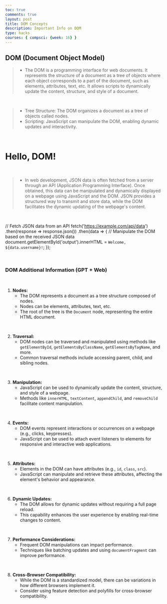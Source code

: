 ```yaml
---
toc: true
comments: true
layout: post
title: DOM Concepts
description: Important Info on DOM
type: hacks
courses: { compsci: {week: 16} }
---
```


## DOM (Document Object Model)
>- The DOM is a programming interface for web documents. It represents the structure of a document as a tree of objects where each object corresponds to a part of the document, such as elements, attributes, text, etc. It allows scripts to dynamically update the content, structure, and style of a document.

<br>

>- Tree Structure: The DOM organizes a document as a tree of objects called nodes.
>- Scripting: JavaScript can manipulate the DOM, enabling dynamic updates and interactivity.

<br>

<html>
  <head>
    <title>DOM Example</title>
  </head>
  <body>
    <h1 id="exampleHeading">Hello, DOM!</h1>
    <script>
      document.getElementById("exampleHeading").innerHTML = "Updated Heading";
    </script>
  </body>
</html>

<br>

>- In web development, JSON data is often fetched from a server through an API (Application Programming Interface). Once obtained, this data can be manipulated and dynamically displayed on a webpage using JavaScript and the DOM. JSON provides a structured way to transmit and store data, while the DOM facilitates the dynamic updating of the webpage's content.

<br>

// Fetch JSON data from an API
fetch('https://example.com/api/data')
  .then(response => response.json())
  .then(data => {
    // Manipulate the DOM based on the received JSON data
    document.getElementById('output').innerHTML = `Welcome, ${data.username}!`;
  });

<br>

### DOM Additional Information (GPT + Web)

<br>

1. **Nodes:**
   - The DOM represents a document as a tree structure composed of nodes.
   - Nodes can be elements, attributes, text, etc.
   - The root of the tree is the `Document` node, representing the entire HTML document.

<br>

2. **Traversal:**
   - DOM nodes can be traversed and manipulated using methods like `getElementById`, `getElementsByClassName`, `getElementsByTagName`, and more.
   - Common traversal methods include accessing parent, child, and sibling nodes.

<br>

3. **Manipulation:**
   - JavaScript can be used to dynamically update the content, structure, and style of a webpage.
   - Methods like `innerHTML`, `textContent`, `appendChild`, and `removeChild` facilitate content manipulation.

<br>

4. **Events:**
   - DOM events represent interactions or occurrences on a webpage (e.g., clicks, keypresses).
   - JavaScript can be used to attach event listeners to elements for responsive and interactive web applications.

<br>

5. **Attributes:**
   - Elements in the DOM can have attributes (e.g., `id`, `class`, `src`).
   - JavaScript can manipulate and retrieve these attributes, affecting the element's behavior and appearance.
<br>

6. **Dynamic Updates:**
   - The DOM allows for dynamic updates without requiring a full page reload.
   - This capability enhances the user experience by enabling real-time changes to content.
<br>

7. **Performance Considerations:**
   - Frequent DOM manipulations can impact performance.
   - Techniques like batching updates and using `documentFragment` can improve performance.

<br>

8. **Cross-Browser Compatibility:**
   - While the DOM is a standardized model, there can be variations in how different browsers implement it.
   - Consider using feature detection and polyfills for cross-browser compatibility.
